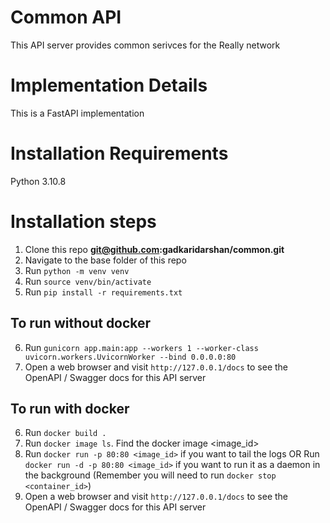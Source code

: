 # Common API

This API server provides common serivces for the Really network

# Implementation Details

This is a FastAPI implementation

# Installation Requirements

Python 3.10.8

# Installation steps

1. Clone this repo **git@github.com:gadkaridarshan/common.git**
2. Navigate to the base folder of this repo
3. Run `python -m venv venv`
4. Run `source venv/bin/activate`
5. Run `pip install -r requirements.txt`

## To run without docker

6. Run `gunicorn app.main:app --workers 1 --worker-class uvicorn.workers.UvicornWorker --bind 0.0.0.0:80`
7. Open a web browser and visit `http://127.0.0.1/docs` to see the OpenAPI / Swagger docs for this API server

## To run with docker

6. Run `docker build .`
7. Run `docker image ls`. Find the docker image <image_id>
8. Run `docker run -p 80:80 <image_id>` if you want to tail the logs OR
   Run `docker run -d -p 80:80 <image_id>` if you want to run it as a daemon in the background (Remember you will need to run `docker stop <container_id>`)
9. Open a web browser and visit `http://127.0.0.1/docs` to see the OpenAPI / Swagger docs for this API server
